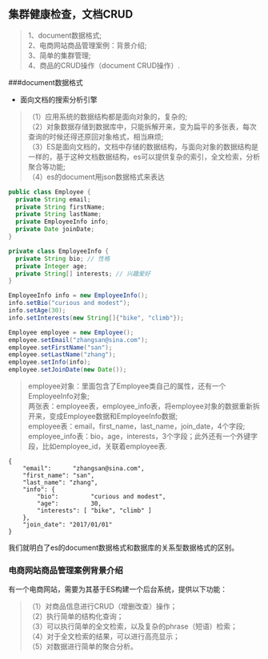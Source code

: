 ## 集群健康检查，文档CRUD
>1、document数据格式;  
2、电商网站商品管理案例：背景介绍;  
3、简单的集群管理;  
4、商品的CRUD操作（document CRUD操作）.

###document数据格式
- 面向文档的搜索分析引擎
>（1）应用系统的数据结构都是面向对象的，复杂的;  
（2）对象数据存储到数据库中，只能拆解开来，变为扁平的多张表，每次查询的时候还得还原回对象格式，相当麻烦;  
（3）ES是面向文档的，文档中存储的数据结构，与面向对象的数据结构是一样的，基于这种文档数据结构，es可以提供复杂的索引，全文检索，分析聚合等功能;  
（4）es的document用json数据格式来表达

```JAVA
public class Employee {
  private String email;
  private String firstName;
  private String lastName;
  private EmployeeInfo info;
  private Date joinDate;
}

private class EmployeeInfo {
  private String bio; // 性格
  private Integer age;
  private String[] interests; // 兴趣爱好
}

EmployeeInfo info = new EmployeeInfo();
info.setBio("curious and modest");
info.setAge(30);
info.setInterests(new String[]{"bike", "climb"});

Employee employee = new Employee();
employee.setEmail("zhangsan@sina.com");
employee.setFirstName("san");
employee.setLastName("zhang");
employee.setInfo(info);
employee.setJoinDate(new Date());
```
>employee对象：里面包含了Employee类自己的属性，还有一个EmployeeInfo对象;  
两张表：employee表，employee_info表，将employee对象的数据重新拆开来，变成Employee数据和EmployeeInfo数据;  
employee表：email，first_name，last_name，join_date，4个字段;  
employee_info表：bio，age，interests，3个字段；此外还有一个外键字段，比如employee_id，关联着employee表.  

```
{
    "email":      "zhangsan@sina.com",
    "first_name": "san",
    "last_name": "zhang",
    "info": {
        "bio":         "curious and modest",
        "age":         30,
        "interests": [ "bike", "climb" ]
    },
    "join_date": "2017/01/01"
}
```
我们就明白了es的document数据格式和数据库的关系型数据格式的区别。

### 电商网站商品管理案例背景介绍
有一个电商网站，需要为其基于ES构建一个后台系统，提供以下功能：  
>（1）对商品信息进行CRUD（增删改查）操作；  
（2）执行简单的结构化查询；  
（3）可以执行简单的全文检索，以及复杂的phrase（短语）检索；  
（4）对于全文检索的结果，可以进行高亮显示；  
（5）对数据进行简单的聚合分析。